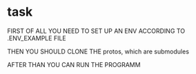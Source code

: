 # task

FIRST OF ALL YOU NEED TO SET UP AN ENV ACCORDING TO .ENV_EXAMPLE FILE

THEN YOU SHOULD CLONE THE protos, which are submodules

AFTER THAN YOU CAN RUN THE PROGRAMM